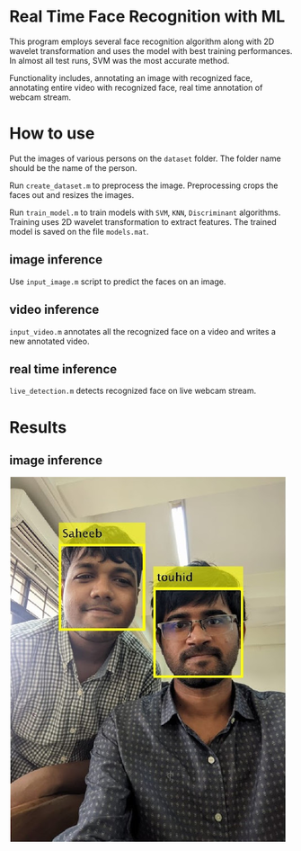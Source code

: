 # Real Time Face Recognition with ML

This program employs several face recognition algorithm along with 2D wavelet transformation and uses the model with best training performances. In almost all test runs, SVM was the most accurate method.

Functionality includes, annotating an image with recognized face, annotating entire video with recognized face, real time annotation of webcam stream.
# How to use

Put the images of various persons on the `dataset` folder. The folder name should be the name of the person.

Run `create_dataset.m` to preprocess the image. Preprocessing crops the faces out and resizes the images.

Run `train_model.m` to train models with `SVM`, `KNN`, `Discriminant` algorithms. Training uses 2D wavelet transformation to extract features. The trained model is saved on the file `models.mat`.
## image inference
Use `input_image.m` script to predict the faces on an image.
## video inference
`input_video.m` annotates all the recognized face on a video and writes a new annotated video.
## real time inference
`live_detection.m` detects recognized face on live webcam stream.

# Results
## image inference
<img src="img/touhid-saheeb.jpg" />
